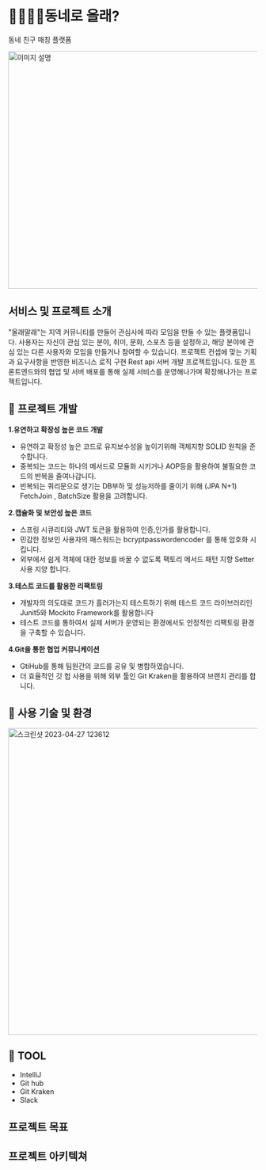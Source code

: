 👨‍👩‍👧‍👦동네로 올래?
=============
동네 친구 매칭 플랫폼

<img src="https://user-images.githubusercontent.com/124491136/234168126-e831e158-8ff0-42e5-a1b5-98dd82da8ed2.png" alt="이미지 설명" width="570" height="480">

서비스 및 프로젝트 소개
-------------
"올래말래"는 지역 커뮤니티를 만들어 관심사에 따라 모임을 만들 수 있는 플랫폼입니다. 
사용자는 자신이 관심 있는 분야, 취미, 문화, 스포츠 등을 설정하고, 해당 분야에 관심 있는 다른 사용자와 모임을 만들거나 참여할 수 있습니다.
프로젝트 컨셉에 맞는 기획과 요구사항을 반영한 비즈니스 로직 구현 Rest api 서버 개발 프로젝트입니다.
또한 프론트엔드와의 협업 및 서버 배포를 통해 실제 서비스를 운영해나가며 확장해나가는 프로젝트입니다.

🚀 프로젝트 개발
-------------

**1.유연하고 확장성 높은 코드 개발**

- 유연하고 확정성 높은 코드로 유지보수성을 높이기위해 객체지향 SOLID 원칙을 준수합니다. 
- 중복되는 코드는 하나의 메서드로 모듈화 시키거나 AOP등을 활용하여 불필요한 코드의 반복을 줄여나갑니다.
- 반복되는 쿼리문으로 생기는 DB부하 및 성능저하를 줄이기 위해 (JPA N+1)  FetchJoin , BatchSize 활용을 고려합니다.

**2.캡슐화 및 보안성 높은 코드**

- 스프링 시큐리티와 JWT 토큰을 활용하여 인증,인가를 활용합니다.
- 민감한 정보인 사용자의 패스워드는 bcryptpasswordencoder 를 통해 암호화 시킵니다.
- 외부에서 쉽게 객체에 대한 정보를 바꿀 수 없도록 팩토리 메서드 패턴 지향 Setter 사용 지양 합니다.

**3.테스트 코드를 활용한 리팩토링**

- 개발자의 의도대로 코드가 흘러가는지 테스트하기 위해 테스트 코드 라이브러리인 Junit5와 Mockito Framework를 활용합니다
- 테스트 코드를 통하여서 실제 서버가 운영되는 환경에서도 안정적인 리팩토링 환경을 구축할 수 있습니다.

**4.Git을 통한 협업 커뮤니케이션**

- GtiHub를 통해 팀원간의 코드를 공유 및 병합하였습니다.
- 더 효율적인 깃 헙 사용을 위해 외부 툴인 Git Kraken을 활용하여 브랜치 관리를 합니다.


🔧 사용 기술 및 환경
-------------



<img width="620" alt="스크린샷 2023-04-27 123612" src="https://user-images.githubusercontent.com/124491136/234753405-9cf41f54-ef99-400c-a7d9-f3b1be231f8c.png">


🔧 TOOL
-------------

- IntelliJ
- Git hub
- Git Kraken
- Slack


프로젝트 목표
-------------


프로젝트 아키텍쳐 
-------------
